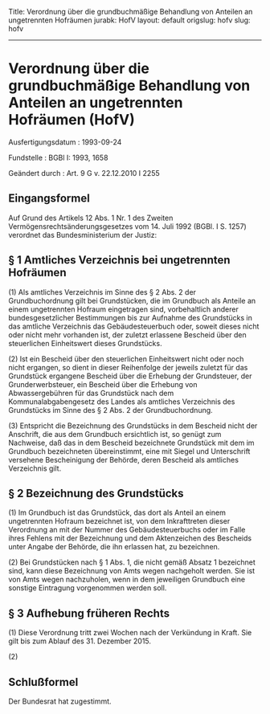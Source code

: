 Title: Verordnung über die grundbuchmäßige Behandlung von Anteilen an ungetrennten
  Hofräumen
jurabk: HofV
layout: default
origslug: hofv
slug: hofv

---

# Verordnung über die grundbuchmäßige Behandlung von Anteilen an ungetrennten Hofräumen (HofV)

Ausfertigungsdatum
:   1993-09-24

Fundstelle
:   BGBl I: 1993, 1658

Geändert durch
:   Art. 9 G v. 22.12.2010 I 2255



## Eingangsformel

Auf Grund des Artikels 12 Abs. 1 Nr. 1 des Zweiten
Vermögensrechtsänderungsgesetzes vom 14. Juli 1992 (BGBl. I S. 1257)
verordnet das Bundesministerium der Justiz:


## § 1 Amtliches Verzeichnis bei ungetrennten Hofräumen

(1) Als amtliches Verzeichnis im Sinne des § 2 Abs. 2 der
Grundbuchordnung gilt bei Grundstücken, die im Grundbuch als Anteile
an einem ungetrennten Hofraum eingetragen sind, vorbehaltlich anderer
bundesgesetzlicher Bestimmungen bis zur Aufnahme des Grundstücks in
das amtliche Verzeichnis das Gebäudesteuerbuch oder, soweit dieses
nicht oder nicht mehr vorhanden ist, der zuletzt erlassene Bescheid
über den steuerlichen Einheitswert dieses Grundstücks.

(2) Ist ein Bescheid über den steuerlichen Einheitswert nicht oder
noch nicht ergangen, so dient in dieser Reihenfolge der jeweils
zuletzt für das Grundstück ergangene Bescheid über die Erhebung der
Grundsteuer, der Grunderwerbsteuer, ein Bescheid über die Erhebung von
Abwassergebühren für das Grundstück nach dem Kommunalabgabengesetz des
Landes als amtliches Verzeichnis des Grundstücks im Sinne des § 2 Abs.
2 der Grundbuchordnung.

(3) Entspricht die Bezeichnung des Grundstücks in dem Bescheid nicht
der Anschrift, die aus dem Grundbuch ersichtlich ist, so genügt zum
Nachweise, daß das in dem Bescheid bezeichnete Grundstück mit dem im
Grundbuch bezeichneten übereinstimmt, eine mit Siegel und Unterschrift
versehene Bescheinigung der Behörde, deren Bescheid als amtliches
Verzeichnis gilt.


## § 2 Bezeichnung des Grundstücks

(1) Im Grundbuch ist das Grundstück, das dort als Anteil an einem
ungetrennten Hofraum bezeichnet ist, von dem Inkrafttreten dieser
Verordnung an mit der Nummer des Gebäudesteuerbuchs oder im Falle
ihres Fehlens mit der Bezeichnung und dem Aktenzeichen des Bescheids
unter Angabe der Behörde, die ihn erlassen hat, zu bezeichnen.

(2) Bei Grundstücken nach § 1 Abs. 1, die nicht gemäß Absatz 1
bezeichnet sind, kann diese Bezeichnung von Amts wegen nachgeholt
werden. Sie ist von Amts wegen nachzuholen, wenn in dem jeweiligen
Grundbuch eine sonstige Eintragung vorgenommen werden soll.


## § 3 Aufhebung früheren Rechts

(1) Diese Verordnung tritt zwei Wochen nach der Verkündung in Kraft.
Sie gilt bis zum Ablauf des 31. Dezember 2015.

(2)


## Schlußformel

Der Bundesrat hat zugestimmt.


